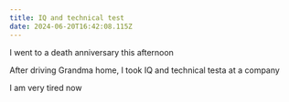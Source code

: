 ```yaml
---
title: IQ and technical test
date: 2024-06-20T16:42:08.115Z
---
```


I went to a death anniversary this afternoon

After driving Grandma home, I took IQ and technical testa at a company

I am very tired now
